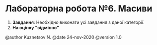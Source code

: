 # Лабораторна робота №6.  Масиви

1. **Завдання**: Необхідно виконати усі завдання з даної категорії.
2. **На оцінку "відмінно"** 

@author Kuznetsov N.
@date 24-nov-2020
@version 1.0